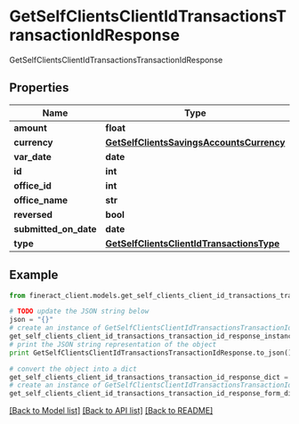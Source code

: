 # GetSelfClientsClientIdTransactionsTransactionIdResponse

GetSelfClientsClientIdTransactionsTransactionIdResponse

## Properties

Name | Type | Description | Notes
------------ | ------------- | ------------- | -------------
**amount** | **float** |  | [optional] 
**currency** | [**GetSelfClientsSavingsAccountsCurrency**](GetSelfClientsSavingsAccountsCurrency.md) |  | [optional] 
**var_date** | **date** |  | [optional] 
**id** | **int** |  | [optional] 
**office_id** | **int** |  | [optional] 
**office_name** | **str** |  | [optional] 
**reversed** | **bool** |  | [optional] 
**submitted_on_date** | **date** |  | [optional] 
**type** | [**GetSelfClientsClientIdTransactionsType**](GetSelfClientsClientIdTransactionsType.md) |  | [optional] 

## Example

```python
from fineract_client.models.get_self_clients_client_id_transactions_transaction_id_response import GetSelfClientsClientIdTransactionsTransactionIdResponse

# TODO update the JSON string below
json = "{}"
# create an instance of GetSelfClientsClientIdTransactionsTransactionIdResponse from a JSON string
get_self_clients_client_id_transactions_transaction_id_response_instance = GetSelfClientsClientIdTransactionsTransactionIdResponse.from_json(json)
# print the JSON string representation of the object
print GetSelfClientsClientIdTransactionsTransactionIdResponse.to_json()

# convert the object into a dict
get_self_clients_client_id_transactions_transaction_id_response_dict = get_self_clients_client_id_transactions_transaction_id_response_instance.to_dict()
# create an instance of GetSelfClientsClientIdTransactionsTransactionIdResponse from a dict
get_self_clients_client_id_transactions_transaction_id_response_form_dict = get_self_clients_client_id_transactions_transaction_id_response.from_dict(get_self_clients_client_id_transactions_transaction_id_response_dict)
```
[[Back to Model list]](../README.md#documentation-for-models) [[Back to API list]](../README.md#documentation-for-api-endpoints) [[Back to README]](../README.md)


